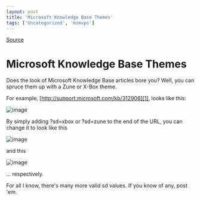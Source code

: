```yaml
---
layout: post
title: 'Microsoft Knowledge Base Themes'
tags: ['Uncategorized', 'msmvps']
---
```

[Source](http://blogs.msmvps.com/peterritchie/2008/08/07/microsoft-knowledge-base-themes/ "Permalink to Microsoft Knowledge Base Themes")

# Microsoft Knowledge Base Themes

Does the look of Microsoft Knowledge Base articles bore you? Well, you can spruce them up with a Zune or X-Box theme.

For example, [http://support.microsoft.com/kb/312906][1], looks like this:

![image][2]

By simply adding ?sd=xbox or ?sd=zune to the end of the URL, you can change it to look like this

![image][3]

and this

![image][4]

… respectively.

For all I know, there's many more valid sd values. If you know of any, post 'em. 

[1]: http://support.microsoft.com/kb/312906?sd=xbox "http://support.microsoft.com/kb/312906?sd=xbox"
[2]: http://msmvps.com/cfs-file.ashx/__key/CommunityServer.Blogs.Components.WeblogFiles/peterritchie.MicrosoftKnowledgeBaseThemes_5F00_D72C/image_5F00_thumb.png "image"
[3]: http://msmvps.com/cfs-file.ashx/__key/CommunityServer.Blogs.Components.WeblogFiles/peterritchie.MicrosoftKnowledgeBaseThemes_5F00_D72C/image_5F00_7.png "image"
[4]: http://msmvps.com/cfs-file.ashx/__key/CommunityServer.Blogs.Components.WeblogFiles/peterritchie.MicrosoftKnowledgeBaseThemes_5F00_D72C/image_5F00_8.png "image"


